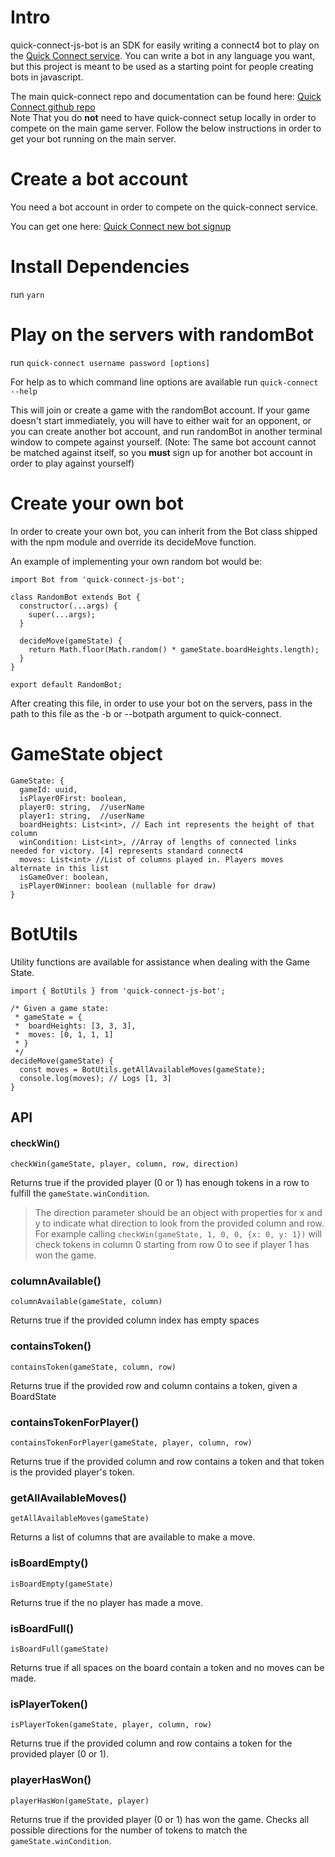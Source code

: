 # Intro
quick-connect-js-bot is an SDK for easily writing a connect4 bot to play on the [Quick Connect service](http://quick-connect.herokuapp.com/). You can write a bot in any language you want, but this project is meant to be used as a starting point for people creating bots in javascript.

The main quick-connect repo and documentation can be found here: [Quick Connect github repo](https://github.com/dbe/quick-connect)  
Note That you do **not** need to have quick-connect setup locally in order to compete on the main game server. Follow the below instructions in order to get your bot running on the main server.

# Create a bot account
You need a bot account in order to compete on the quick-connect service.  

You can get one here: [Quick Connect new bot signup](http://quick-connect.herokuapp.com/user/new)

# Install Dependencies
run `yarn`

# Play on the servers with randomBot
run `quick-connect username password [options]`  

For help as to which command line options are available run `quick-connect --help`

This will join or create a game with the randomBot account. If your game doesn't start immediately, you will have to either wait for an opponent, or you can create another bot account, and run randomBot in another terminal window to compete against yourself. (Note: The same bot account cannot be matched against itself, so you **must** sign up for another bot account in order to play against yourself)

# Create your own bot
In order to create your own bot, you can inherit from the Bot class shipped with the npm module and override its decideMove function.

An example of implementing your own random bot would be:

```
import Bot from 'quick-connect-js-bot';

class RandomBot extends Bot {
  constructor(...args) {
    super(...args);
  }

  decideMove(gameState) {
    return Math.floor(Math.random() * gameState.boardHeights.length);
  }
}

export default RandomBot;
```

After creating this file, in order to use your bot on the servers, pass in the path to this file as the -b or --botpath argument to quick-connect.

# GameState object
```
GameState: {
  gameId: uuid,
  isPlayer0First: boolean,
  player0: string,  //userName
  player1: string,  //userName
  boardHeights: List<int>, // Each int represents the height of that column
  winCondition: List<int>, //Array of lengths of connected links needed for victory. [4] represents standard connect4
  moves: List<int> //List of columns played in. Players moves alternate in this list
  isGameOver: boolean,
  isPlayer0Winner: boolean (nullable for draw)
}
```

# BotUtils

Utility functions are available for assistance when dealing with the Game State.

```
import { BotUtils } from 'quick-connect-js-bot';

/* Given a game state:
 * gameState = {
 *  boardHeights: [3, 3, 3],
 *  moves: [0, 1, 1, 1]
 * }
 */
decideMove(gameState) {
  const moves = BotUtils.getAllAvailableMoves(gameState);
  console.log(moves); // Logs [1, 3]
}
```

## API

#### checkWin()
```
checkWin(gameState, player, column, row, direction)
```

Returns true if the provided player (0 or 1) has enough tokens in a row to fulfill the `gameState.winCondition`.
> The direction parameter should be an object with properties for x and y to indicate what direction to look from the provided column and row. For example calling `checkWin(gameState, 1, 0, 0, {x: 0, y: 1})` will check tokens in column 0 starting from row 0 to see if player 1 has won the game.

### columnAvailable()
```
columnAvailable(gameState, column)
```

Returns true if the provided column index has empty spaces

### containsToken()
```
containsToken(gameState, column, row)
```

Returns true if the provided row and column contains a token, given a BoardState

### containsTokenForPlayer()
```
containsTokenForPlayer(gameState, player, column, row)
```

Returns true if the provided column and row contains a token and that token is the provided player's token.

### getAllAvailableMoves()
```
getAllAvailableMoves(gameState)
```

Returns a list of columns that are available to make a move.

### isBoardEmpty()
```
isBoardEmpty(gameState)
```

Returns true if the no player has made a move.

### isBoardFull()
```
isBoardFull(gameState)
```

Returns true if all spaces on the board contain a token and no moves can be made.

### isPlayerToken()
```
isPlayerToken(gameState, player, column, row)
```

Returns true if the provided column and row contains a token for the provided player (0 or 1).

### playerHasWon()
```
playerHasWon(gameState, player)
```

Returns true if the provided player (0 or 1) has won the game. Checks all possible directions for the number of tokens to match the `gameState.winCondition`.

